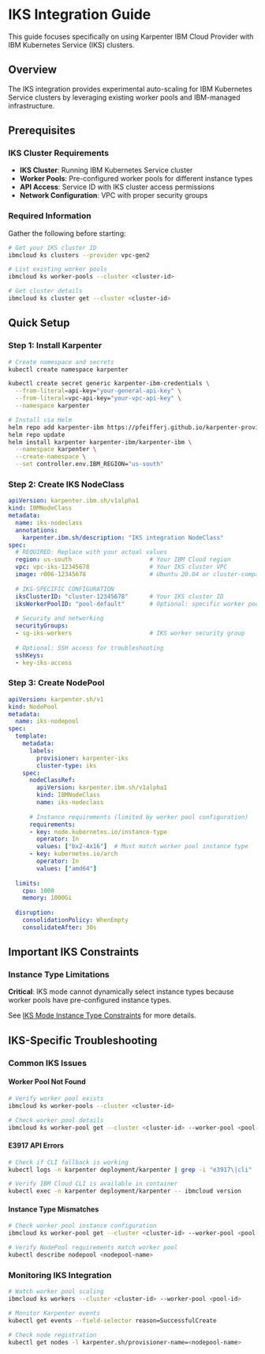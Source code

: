 # IKS Integration Guide

This guide focuses specifically on using Karpenter IBM Cloud Provider with IBM Kubernetes Service (IKS) clusters.

## Overview

The IKS integration provides experimental auto-scaling for IBM Kubernetes Service clusters by leveraging existing worker pools and IBM-managed infrastructure.

## Prerequisites

### IKS Cluster Requirements
- **IKS Cluster**: Running IBM Kubernetes Service cluster
- **Worker Pools**: Pre-configured worker pools for different instance types
- **API Access**: Service ID with IKS cluster access permissions
- **Network Configuration**: VPC with proper security groups

### Required Information
Gather the following before starting:
```bash
# Get your IKS cluster ID
ibmcloud ks clusters --provider vpc-gen2

# List existing worker pools
ibmcloud ks worker-pools --cluster <cluster-id>

# Get cluster details
ibmcloud ks cluster get --cluster <cluster-id>
```

## Quick Setup

### Step 1: Install Karpenter
```bash
# Create namespace and secrets
kubectl create namespace karpenter

kubectl create secret generic karpenter-ibm-credentials \
  --from-literal=api-key="your-general-api-key" \
  --from-literal=vpc-api-key="your-vpc-api-key" \
  --namespace karpenter

# Install via Helm
helm repo add karpenter-ibm https://pfeifferj.github.io/karpenter-provider-ibm-cloud
helm repo update
helm install karpenter karpenter-ibm/karpenter-ibm \
  --namespace karpenter \
  --create-namespace \
  --set controller.env.IBM_REGION="us-south"
```

### Step 2: Create IKS NodeClass
```yaml
apiVersion: karpenter.ibm.sh/v1alpha1
kind: IBMNodeClass
metadata:
  name: iks-nodeclass
  annotations:
    karpenter.ibm.sh/description: "IKS integration NodeClass"
spec:
  # REQUIRED: Replace with your actual values
  region: us-south                      # Your IBM Cloud region
  vpc: vpc-iks-12345678                 # Your IKS cluster VPC
  image: r006-12345678                  # Ubuntu 20.04 or cluster-compatible image
  
  # IKS-SPECIFIC CONFIGURATION
  iksClusterID: "cluster-12345678"      # Your IKS cluster ID
  iksWorkerPoolID: "pool-default"       # Optional: specific worker pool
  
  # Security and networking
  securityGroups:
  - sg-iks-workers                      # IKS worker security group
  
  # Optional: SSH access for troubleshooting
  sshKeys:
  - key-iks-access
```

### Step 3: Create NodePool
```yaml
apiVersion: karpenter.sh/v1
kind: NodePool
metadata:
  name: iks-nodepool
spec:
  template:
    metadata:
      labels:
        provisioner: karpenter-iks
        cluster-type: iks
    spec:
      nodeClassRef:
        apiVersion: karpenter.ibm.sh/v1alpha1
        kind: IBMNodeClass
        name: iks-nodeclass
      
      # Instance requirements (limited by worker pool configuration)
      requirements:
      - key: node.kubernetes.io/instance-type
        operator: In
        values: ["bx2-4x16"]  # Must match worker pool instance type
      - key: kubernetes.io/arch
        operator: In
        values: ["amd64"]
  
  limits:
    cpu: 1000
    memory: 1000Gi
  
  disruption:
    consolidationPolicy: WhenEmpty
    consolidateAfter: 30s
```

## Important IKS Constraints

### Instance Type Limitations
**Critical**: IKS mode cannot dynamically select instance types because worker pools have pre-configured instance types.

See [IKS Mode Instance Type Constraints](limitations.md#iks-mode-instance-type-constraints) for more details.

## IKS-Specific Troubleshooting

### Common IKS Issues

#### Worker Pool Not Found
```bash
# Verify worker pool exists
ibmcloud ks worker-pools --cluster <cluster-id>

# Check worker pool details
ibmcloud ks worker-pool get --cluster <cluster-id> --worker-pool <pool-id>
```

#### E3917 API Errors
```bash
# Check if CLI fallback is working
kubectl logs -n karpenter deployment/karpenter | grep -i "e3917\|cli"

# Verify IBM Cloud CLI is available in container
kubectl exec -n karpenter deployment/karpenter -- ibmcloud version
```

#### Instance Type Mismatches
```bash
# Check worker pool instance configuration
ibmcloud ks worker-pool get --cluster <cluster-id> --worker-pool <pool-id> --output json

# Verify NodePool requirements match worker pool
kubectl describe nodepool <nodepool-name>
```

### Monitoring IKS Integration
```bash
# Watch worker pool scaling
ibmcloud ks workers --cluster <cluster-id> --worker-pool <pool-id>

# Monitor Karpenter events
kubectl get events --field-selector reason=SuccessfulCreate

# Check node registration
kubectl get nodes -l karpenter.sh/provisioner-name=<nodepool-name>
```
